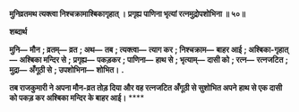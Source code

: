**मुनिव्रतमथ त्यक्त्वा निश्चक्रामाश्बिकागृहात् ।** **प्रगृह्य पाणिना भृत्यां रत्नमुद्रोपशोभिना ॥ ५०॥** 

**शब्दार्थ** 

**मुनि—** **मौन** **; व्रतम्—** **व्रत** **; अथ—** **तब** **; त्यक्त्वा—** **त्याग कर** **; निश्चक्राम—** **बाहर आई** **; अश्बिका-गृहात्—** **अश्बिका मन्दिर से** **;** **प्रगृह्य—** **पकड़कर** **; पाणिना—** **हाथ से** **; भृत्याम्—** **दासी को** **; रत्न—** **रत्नजटित** **; मुद्रा—** **अँगूठी से** **; उपशोभिना—** **शोभित।** **.** 

**तब राजकुमारी ने अपना मौन-व्रत तोड़ दिया और वह रत्नजटित अँगूठी से सुशोभित अपने** **हाथ से एक दासी को पकड़ कर अश्बिका मन्दिर के बाहर आई।** **** 